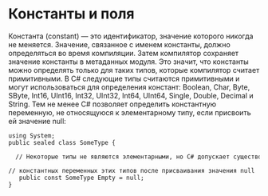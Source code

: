 # Константы и поля

Константа \(constant\) — это идентификатор, значение которого никогда не меняется. Значение, связанное с именем константы, должно определяться во время компиляции. Затем компилятор сохраняет значение константы в метаданных модуля. Это значит, что константы можно определять только для таких типов, которые компилятор считает примитивными. В C\# следующие типы считаются примитивными и могут использоваться для определения констант: Boolean, Char, Byte, SByte, Int16, UInt16, Int32, UInt32, Int64, UInt64, Single, Double, Decimal и String. Тем не менее C\# позволяет определить константную переменную, не относящуюся к элементарному типу, если присвоить ей значение null:

```
using System;
public sealed class SomeType {
   // Некоторые типы не являются элементарными, но С# допускает существование
    // константных переменных этих типов после присваивания значения null
   public const SomeType Empty = null;
} 
```



